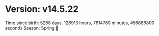 # Version: v14.5.22
Time since birth: 5288 days, 126913 hours, 7614780 minutes, 456886800 seconds
Season: Spring 🌸
